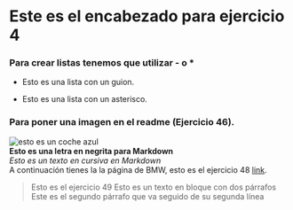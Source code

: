 # Este es el encabezado para ejercicio 4  

### Para crear listas tenemos que utilizar - o *  
  - Esto es una lista con un guion. 
  * Esto es una lista con un asterisco. 

### Para poner una imagen en el readme (Ejercicio 46). 
![esto es un coche azul](https://blogdebmw.com/wp-content/uploads/2021/02/jdm-style-lemans-blue-bmw-e92-m3-image-4.jpg)  
**Esto es una letra en negrita para Markdown**  
_Esto es un texto en cursiva en Markdown_  
A continuación tienes la la página de BMW, esto es el ejercicio 48 [link](https://imgs.inventario.pro/coche/74/115749/b7f3b4d22d961772d65e34073a2b4d0b_large.jpg).  
>Esto es el ejercicio 49
>Esto es un texto en bloque 
>con dos párrafos  
>Este es el segundo párrafo
>que va seguido de su segunda línea
